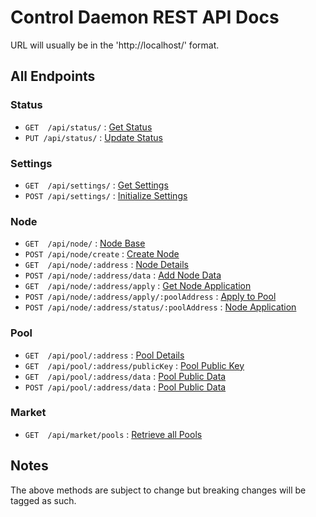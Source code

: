 # Control Daemon REST API Docs

URL will usually be in the 'http://localhost/' format.

## All Endpoints

### Status

* `GET  /api/status/` : [Get Status](status/README.md#get-)
* `PUT /api/status/` : [Update Status](status/README.md#put-)

### Settings

* `GET  /api/settings/` : [Get Settings](settings/README.md#get-)
* `POST /api/settings/` : [Initialize Settings](status/README.md#post-start)

### Node

* `GET  /api/node/` : [Node Base](node/README.md#get-node)
* `POST /api/node/create` : [Create Node](node/README.md#post-nodecreate)
* `GET  /api/node/:address` : [Node Details](node/README.md#get-nodeaddress)
* `POST /api/node/:address/data` : [Add Node Data](node/README.md#get-post-nodeaddressdata)
* `GET  /api/node/:address/apply` : [Get Node Application](node/README.md#post-nodeaddressapplypooladdress)
* `POST /api/node/:address/apply/:poolAddress` : [Apply to Pool](node/README.md#post-nodeaddressapplypooladdress)
* `POST /api/node/:address/status/:poolAddress` : [Node Application](node/README.md#get-nodeaddressstatuspooladdress)

### Pool

* `GET  /api/pool/:address` : [Pool Details](pool/README.md#get-pooladdress)
* `GET  /api/pool/:address/publicKey` : [Pool Public Key](pool/README.md#get-pooladdresspublickey)
* `GET  /api/pool/:address/data` : [Pool Public Data](pool/README.md#get-post-pooladdressdata)
* `POST /api/pool/:address/data` : [Pool Public Data](pool/README.md#get-post-pooladdressdata)

### Market

* `GET  /api/market/pools` : [Retrieve all Pools](market/README.md#get-marketpools)

## Notes
The above methods are subject to change but breaking changes will be tagged as such.
